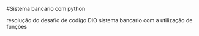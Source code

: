 #Sistema bancario com python
 
 
 resolução do desafio de codigo DIO sistema bancario com a utilização de funções
